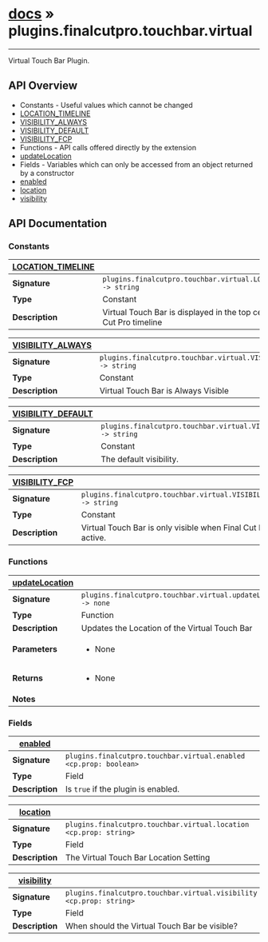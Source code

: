 # [docs](index.md) » plugins.finalcutpro.touchbar.virtual
---

Virtual Touch Bar Plugin.

## API Overview
* Constants - Useful values which cannot be changed
 * [LOCATION_TIMELINE](#LOCATION_TIMELINE)
 * [VISIBILITY_ALWAYS](#VISIBILITY_ALWAYS)
 * [VISIBILITY_DEFAULT](#VISIBILITY_DEFAULT)
 * [VISIBILITY_FCP](#VISIBILITY_FCP)
* Functions - API calls offered directly by the extension
 * [updateLocation](#updateLocation)
* Fields - Variables which can only be accessed from an object returned by a constructor
 * [enabled](#enabled)
 * [location](#location)
 * [visibility](#visibility)

## API Documentation

### Constants

| [LOCATION_TIMELINE](#LOCATION_TIMELINE)         |                                                                                     |
| --------------------------------------------|-------------------------------------------------------------------------------------|
| **Signature**                               | `plugins.finalcutpro.touchbar.virtual.LOCATION_TIMELINE -> string`                                                                    |
| **Type**                                    | Constant                                                                     |
| **Description**                             | Virtual Touch Bar is displayed in the top centre of the Final Cut Pro timeline                                                                     |

| [VISIBILITY_ALWAYS](#VISIBILITY_ALWAYS)         |                                                                                     |
| --------------------------------------------|-------------------------------------------------------------------------------------|
| **Signature**                               | `plugins.finalcutpro.touchbar.virtual.VISIBILITY_ALWAYS -> string`                                                                    |
| **Type**                                    | Constant                                                                     |
| **Description**                             | Virtual Touch Bar is Always Visible                                                                     |

| [VISIBILITY_DEFAULT](#VISIBILITY_DEFAULT)         |                                                                                     |
| --------------------------------------------|-------------------------------------------------------------------------------------|
| **Signature**                               | `plugins.finalcutpro.touchbar.virtual.VISIBILITY_DEFAULT -> string`                                                                    |
| **Type**                                    | Constant                                                                     |
| **Description**                             | The default visibility.                                                                     |

| [VISIBILITY_FCP](#VISIBILITY_FCP)         |                                                                                     |
| --------------------------------------------|-------------------------------------------------------------------------------------|
| **Signature**                               | `plugins.finalcutpro.touchbar.virtual.VISIBILITY_FCP -> string`                                                                    |
| **Type**                                    | Constant                                                                     |
| **Description**                             | Virtual Touch Bar is only visible when Final Cut Pro is active.                                                                     |

### Functions

| [updateLocation](#updateLocation)         |                                                                                     |
| --------------------------------------------|-------------------------------------------------------------------------------------|
| **Signature**                               | `plugins.finalcutpro.touchbar.virtual.updateLocation() -> none`                                                                    |
| **Type**                                    | Function                                                                     |
| **Description**                             | Updates the Location of the Virtual Touch Bar                                                                     |
| **Parameters**                              | <ul><li>None</li></ul> |
| **Returns**                                 | <ul><li>None</li></ul>          |
| **Notes**                                   | <ul></ul>                |

### Fields

| [enabled](#enabled)         |                                                                                     |
| --------------------------------------------|-------------------------------------------------------------------------------------|
| **Signature**                               | `plugins.finalcutpro.touchbar.virtual.enabled <cp.prop: boolean>`                                                                    |
| **Type**                                    | Field                                                                     |
| **Description**                             | Is `true` if the plugin is enabled.                                                                     |

| [location](#location)         |                                                                                     |
| --------------------------------------------|-------------------------------------------------------------------------------------|
| **Signature**                               | `plugins.finalcutpro.touchbar.virtual.location <cp.prop: string>`                                                                    |
| **Type**                                    | Field                                                                     |
| **Description**                             | The Virtual Touch Bar Location Setting                                                                     |

| [visibility](#visibility)         |                                                                                     |
| --------------------------------------------|-------------------------------------------------------------------------------------|
| **Signature**                               | `plugins.finalcutpro.touchbar.virtual.visibility <cp.prop: string>`                                                                    |
| **Type**                                    | Field                                                                     |
| **Description**                             | When should the Virtual Touch Bar be visible?                                                                     |

